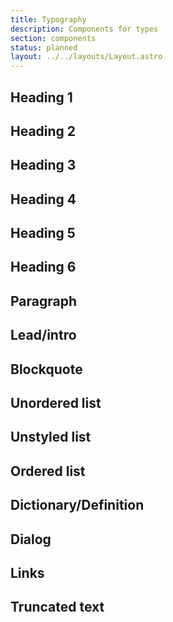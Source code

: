 ```yaml
---
title: Typography
description: Components for types
section: components
status: planned
layout: ../../layouts/Layout.astro
---
```



## Heading 1
## Heading 2
## Heading 3
## Heading 4
## Heading 5
## Heading 6
## Paragraph
## Lead/intro
## Blockquote
## Unordered list
## Unstyled list
## Ordered list
## Dictionary/Definition
## Dialog
## Links
## Truncated text
